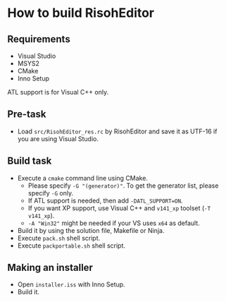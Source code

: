 # How to build RisohEditor

## Requirements

- Visual Studio
- MSYS2
- CMake
- Inno Setup

ATL support is for Visual C++ only.

## Pre-task

- Load `src/RisohEditor_res.rc` by RisohEditor and save it as UTF-16 if you are using Visual Studio.

## Build task

- Execute a `cmake` command line using CMake.
    - Please specify `-G "(generator)"`. To get the generator list, please specify `-G` only.
    - If ATL support is needed, then add `-DATL_SUPPORT=ON`.
    - If you want XP support, use Visual C++ and `v141_xp` toolset (`-T v141_xp`).
    - `-A "Win32"` might be needed if your VS uses `x64` as default.
- Build it by using the solution file, Makefile or Ninja.
- Execute `pack.sh` shell script.
- Execute `packportable.sh` shell script.

## Making an installer

- Open `installer.iss` with Inno Setup.
- Build it.
